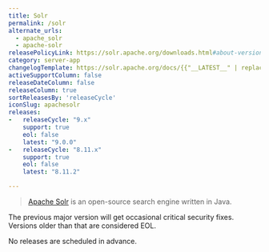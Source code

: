 ```yaml
---
title: Solr
permalink: /solr
alternate_urls:
  - apache_solr
  - apache-solr
releasePolicyLink: https://solr.apache.org/downloads.html#about-versions-and-support
category: server-app
changelogTemplate: https://solr.apache.org/docs/{{"__LATEST__" | replace:'.','_'}}/changes/Changes.html
activeSupportColumn: false
releaseDateColumn: false
releaseColumn: true
sortReleasesBy: 'releaseCycle'
iconSlug: apachesolr
releases:
-   releaseCycle: "9.x"
    support: true
    eol: false
    latest: "9.0.0"
-   releaseCycle: "8.11.x"
    support: true
    eol: false
    latest: "8.11.2"

---
```


> [Apache Solr](https://solr.apache.org/) is an open-source search engine written in Java.

The previous major version will get occasional critical security fixes.
Versions older than that are considered EOL.

No releases are scheduled in advance.
